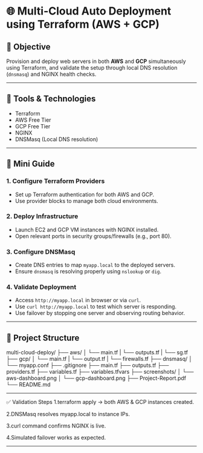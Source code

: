 # 🌐 Multi-Cloud Auto Deployment using Terraform (AWS + GCP)

## 📌 Objective
Provision and deploy web servers in both **AWS** and **GCP** simultaneously using Terraform, and validate the setup through local DNS resolution (`dnsmasq`) and NGINX health checks.

---

## 🧰 Tools & Technologies
- Terraform
- AWS Free Tier
- GCP Free Tier
- NGINX
- DNSMasq (Local DNS resolution)

---

## 🚀 Mini Guide

### 1. Configure Terraform Providers
- Set up Terraform authentication for both AWS and GCP.
- Use provider blocks to manage both cloud environments.

### 2. Deploy Infrastructure
- Launch EC2 and GCP VM instances with NGINX installed.
- Open relevant ports in security groups/firewalls (e.g., port 80).

### 3. Configure DNSMasq
- Create DNS entries to map `myapp.local` to the deployed servers.
- Ensure `dnsmasq` is resolving properly using `nslookup` or `dig`.

### 4. Validate Deployment
- Access `http://myapp.local` in browser or via `curl`.
- Use `curl http://myapp.local` to test which server is responding.
- Use failover by stopping one server and observing routing behavior.

---


## 📂 Project Structure

multi-cloud-deploy/
├── aws/
│ └── main.tf
| └── outputs.tf
| └── sg.tf
├── gcp/
│ └── main.tf
| └── output.tf
| └── firewalls.tf
├── dnsmasq/
│ └── myapp.conf
├── .gitignore
├── main.tf
├── outputs.tf
├── providers.tf
├── variables.tf
├── variables.tfvars
├── screenshots/
│   └── aws-dashboard.png
│   └── gcp-dashboard.png
├── Project-Report.pdf
└── README.md

---

✅ Validation Steps
1.terraform apply → both AWS & GCP instances created.

2.DNSMasq resolves myapp.local to instance IPs.

3.curl command confirms NGINX is live.

4.Simulated failover works as expected.

---
